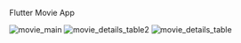 Flutter Movie App


![movie_main](https://user-images.githubusercontent.com/68226220/197365495-19d99fb3-0cee-4a2a-accb-0dad77c6094c.png)
![movie_details_table2](https://user-images.githubusercontent.com/68226220/197365558-aa8e101b-a617-4432-ab08-dcd3c803aa24.png) 
![movie_details_table](https://user-images.githubusercontent.com/68226220/197365492-97f8dc96-430f-4532-9e1b-d3b6f95ceb06.png)


